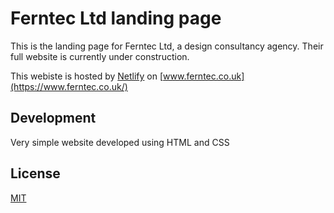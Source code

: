 # Ferntec Ltd landing page

This is the landing page for Ferntec Ltd, a design consultancy agency.
Their full website is currently under construction.

This webiste is hosted by [Netlify](https://www.netlify.com/) on [www.ferntec.co.uk](https://www.ferntec.co.uk/)

## Development
Very simple website developed using HTML and CSS

## License
[MIT](https://choosealicense.com/licenses/mit/)
